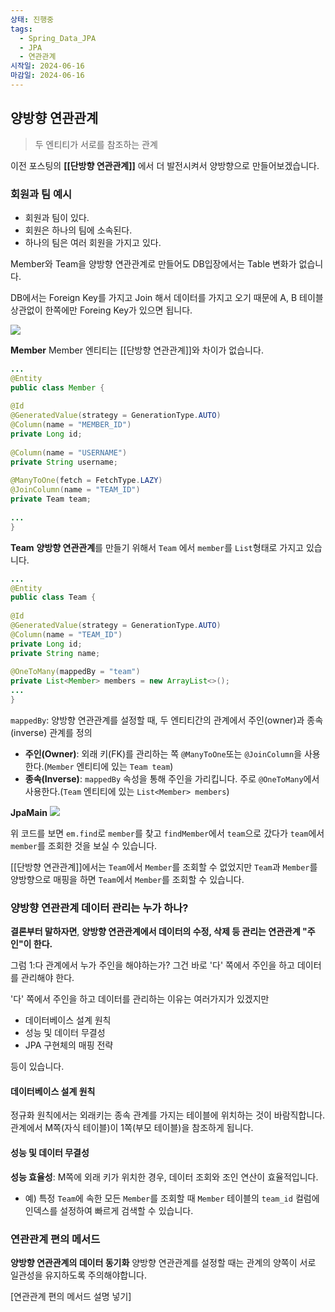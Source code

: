 ```yaml
---
상태: 진행중
tags:
  - Spring_Data_JPA
  - JPA
  - 연관관계
시작일: 2024-06-16
마감일: 2024-06-16
---
```

## 양방향 연관관계
>두 엔티티가 서로를 참조하는 관계

이전 포스팅의 **[[단방향 연관관계]]** 에서 더 발전시켜서 양방향으로 만들어보겠습니다.

### 회원과 팀 예시
- 회원과 팀이 있다.
- 회원은 하나의 팀에 소속된다.
- 하나의 팀은 여러 회원을 가지고 있다.

Member와 Team을 양방향 연관관계로 만들어도 DB입장에서는 Table 변화가 없습니다.

DB에서는 Foreign Key를 가지고 Join 해서 데이터를 가지고 오기 때문에 A, B 테이블 상관없이 한쪽에만 Foreing Key가 있으면 됩니다.

![](https://i.imgur.com/qwdmh5Z.png)


**Member**
Member 엔티티는 [[단방향 연관관계]]와 차이가 없습니다.
```java
...
@Entity  
public class Member {  
  
@Id  
@GeneratedValue(strategy = GenerationType.AUTO)  
@Column(name = "MEMBER_ID")  
private Long id;  
  
@Column(name = "USERNAME")  
private String username;  
  
@ManyToOne(fetch = FetchType.LAZY)  
@JoinColumn(name = "TEAM_ID")  
private Team team;  
  
...
}
```

**Team**
**양방향 연관관계**를 만들기 위해서 `Team` 에서 `member`를 `List`형태로 가지고 있습니다.
```java
...  
@Entity  
public class Team {  
  
@Id  
@GeneratedValue(strategy = GenerationType.AUTO)  
@Column(name = "TEAM_ID")  
private Long id;  
private String name;  
  
@OneToMany(mappedBy = "team")
private List<Member> members = new ArrayList<>();  
...
}
```

`mappedBy`: 양방향 연관관계를 설정할 때, 두 엔티티간의 관계에서 주인(owner)과 종속(inverse) 관계를 정의

- **주인(Owner)**: 외래 키(FK)를 관리하는 쪽 `@ManyToOne`또는 `@JoinColumn`을 사용한다.(`Member` 엔티티에 있는 `Team team`)
- **종속(Inverse)**: `mappedBy` 속성을 통해 주인을 가리킵니다. 주로 `@OneToMany`에서 사용한다.(`Team` 엔티티에 있는 `List<Member> members`)

**JpaMain**
![](https://i.imgur.com/WY9uJBR.png)

위 코드를 보면 `em.find`로 `member`를 찾고 `findMember`에서 `team`으로 갔다가 `team`에서 `member`를 조회한 것을 보실 수 있습니다.

[[단방향 연관관계]]에서는 `Team`에서 `Member`를 조회할 수 없었지만 `Team`과 `Member`를 양방향으로 매핑을 하면 `Team`에서 `Member`를 조회할 수 있습니다.
### 양방향 연관관계 데이터 관리는 누가 하나?
**결론부터 말하자면**, **양방향 연관관계에서 데이터의 수정, 삭제 등 관리는 연관관계 "주인"이 한다.**

그럼 1:다 관계에서 누가 주인을 해야하는가?
그건 바로 '다' 쪽에서 주인을 하고 데이터를 관리해야 한다.

'다' 쪽에서 주인을 하고 데이터를 관리하는 이유는 여러가지가 있겠지만
- 데이터베이스 설계 원칙
- 성능 및 데이터 무결성
- JPA 구현체의 매핑 전략

등이 있습니다.

#### 데이터베이스 설계 원칙
정규화 원칙에서는 외래키는 종속 관계를 가지는 테이블에 위치하는 것이 바람직합니다. 관계에서 M쪽(자식 테이블)이 1쪽(부모 테이블)을 참조하게 됩니다.

#### 성능 및 데이터 무결성
**성능 효율성**: M쪽에 외래 키가 위치한 경우, 데이터 조회와 조인 연산이 효율적입니다.
- 예) 특정 `Team`에 속한 모든 `Member`를 조회할 때 `Member` 테이블의 `team_id` 컬럼에 인덱스를 설정하여 빠르게 검색할 수 있습니다.


### **연관관계 편의 메서드**
**양방향 연관관계의 데이터 동기화**
양방향 연관관계를 설정할 때는 관계의 양쪽이 서로 일관성을 유지하도록 주의해야합니다.

[연관관계 편의 메서드 설명 넣기]


